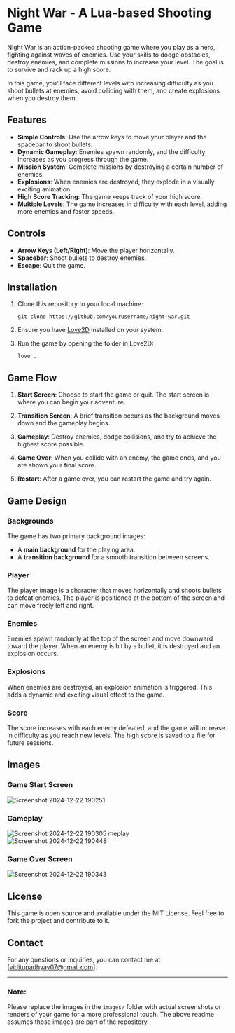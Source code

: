 # Night War - A Lua-based Shooting Game

Night War is an action-packed shooting game where you play as a hero, fighting against waves of enemies. Use your skills to dodge obstacles, destroy enemies, and complete missions to increase your level. The goal is to survive and rack up a high score. 

In this game, you'll face different levels with increasing difficulty as you shoot bullets at enemies, avoid colliding with them, and create explosions when you destroy them.

## Features

- **Simple Controls**: Use the arrow keys to move your player and the spacebar to shoot bullets.
- **Dynamic Gameplay**: Enemies spawn randomly, and the difficulty increases as you progress through the game.
- **Mission System**: Complete missions by destroying a certain number of enemies.
- **Explosions**: When enemies are destroyed, they explode in a visually exciting animation.
- **High Score Tracking**: The game keeps track of your high score.
- **Multiple Levels**: The game increases in difficulty with each level, adding more enemies and faster speeds.

## Controls

- **Arrow Keys (Left/Right)**: Move the player horizontally.
- **Spacebar**: Shoot bullets to destroy enemies.
- **Escape**: Quit the game.

## Installation

1. Clone this repository to your local machine:
   ```
   git clone https://github.com/yourusername/night-war.git
   ```

2. Ensure you have [Love2D](https://love2d.org/) installed on your system.

3. Run the game by opening the folder in Love2D:
   ```
   love .
   ```

## Game Flow

1. **Start Screen**: Choose to start the game or quit. The start screen is where you can begin your adventure.
   
2. **Transition Screen**: A brief transition occurs as the background moves down and the gameplay begins.
   
3. **Gameplay**: Destroy enemies, dodge collisions, and try to achieve the highest score possible.
   
4. **Game Over**: When you collide with an enemy, the game ends, and you are shown your final score.

5. **Restart**: After a game over, you can restart the game and try again.

## Game Design

### Backgrounds
The game has two primary background images: 
- A **main background** for the playing area.
- A **transition background** for a smooth transition between screens.

### Player
The player image is a character that moves horizontally and shoots bullets to defeat enemies. The player is positioned at the bottom of the screen and can move freely left and right.

### Enemies
Enemies spawn randomly at the top of the screen and move downward toward the player. When an enemy is hit by a bullet, it is destroyed and an explosion occurs.

### Explosions
When enemies are destroyed, an explosion animation is triggered. This adds a dynamic and exciting visual effect to the game.

### Score
The score increases with each enemy defeated, and the game will increase in difficulty as you reach new levels. The high score is saved to a file for future sessions.

## Images

### Game Start Screen
![Screenshot 2024-12-22 190251](https://github.com/user-attachments/assets/4ef29bf8-9e3d-4975-a302-d16e6fa99640)


### Gameplay
![Screenshot 2024-12-22 190305](https://github.com/user-attachments/assets/99c429e7-2c26-402f-9022-b6215f1029a8)
meplay
![Screenshot 2024-12-22 190448](https://github.com/user-attachments/assets/cfbf7557-4225-4887-a306-08f89668f6af)


### Game Over Screen
![Screenshot 2024-12-22 190343](https://github.com/user-attachments/assets/43148fba-e546-4ef3-9863-a4ee9127a172)


## License

This game is open source and available under the MIT License. Feel free to fork the project and contribute to it.

## Contact

For any questions or inquiries, you can contact me at [viditupadhyay07@gmail.com].

---

### Note:
Please replace the images in the `images/` folder with actual screenshots or renders of your game for a more professional touch. The above readme assumes those images are part of the repository.


